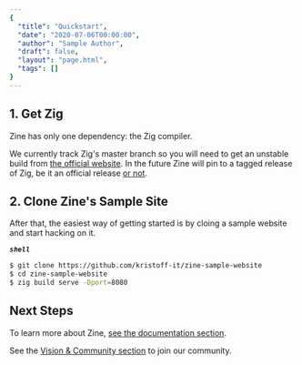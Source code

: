 ```yaml
---
{
  "title": "Quickstart",
  "date": "2020-07-06T00:00:00",
  "author": "Sample Author",
  "draft": false,
  "layout": "page.html",
  "tags": []
}  
--- 
```


## 1. Get Zig
Zine has only one dependency: the Zig compiler.

We currently track Zig's master branch so you will need to get an unstable build  from [the official website](https://ziglang.org).
In the future Zine will pin to a tagged release of Zig, be it an official release [or not](https://devlog.hexops.com/2024/announcing-nominated-zig/).


## 2. Clone Zine's Sample Site
After that, the easiest way of getting started is by cloing a sample website and start hacking on it.

***`shell`***
```sh
$ git clone https://github.com/kristoff-it/zine-sample-website
$ cd zine-sample-website
$ zig build serve -Dport=8080
```
## Next Steps

To learn more about Zine, [see the documentation section](/documentation/).

See the [Vision & Community section](/community/) to join our community.



